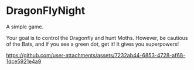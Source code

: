 # DragonFlyNight
A simple game.

Your goal is to control the Dragonfly and hunt Moths. However, be cautious of the Bats, and if you see a green dot, get it! It gives you superpowers!

https://github.com/user-attachments/assets/7232ab44-6853-4728-af68-1dce5921e4a9

